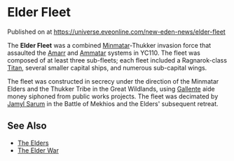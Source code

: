# Elder Fleet
Published on  at https://universe.eveonline.com/new-eden-news/elder-fleet

The **Elder Fleet** was a combined
[Minmatar](1rpu7pfwTPVznAczjw2pOp)-Thukker
invasion force that assaulted the [Amarr](6BPFRy27fN4LnYlIyzvEwo) and
[Ammatar](2RCNqNOW8kV95yCFhjfhnz) systems in YC110. The fleet was composed
of at least three sub-fleets; each fleet included a Ragnarok-class
[Titan](XH5ZPvSBGGIStAEWqWHOl), several smaller capital ships, and numerous
sub-capital wings.

The fleet was constructed in secrecy under the direction of the Minmatar
Elders and the Thukker Tribe in the Great Wildlands, using
[Gallente](4bufc5OaK80rlo20Pez6gK) aide money siphoned from public works
projects. The fleet was decimated by [Jamyl Sarum](6jGpYH3ai8pLLJboHVuA3L) in the Battle of Mekhios and the Elders'
subsequent retreat.

See Also
--------

-   [The Elders](4i5DUWO677NzpzvLJk5DxK)
-   [The Elder War](1AY43ZRuiApjXZuVWCllzV)
